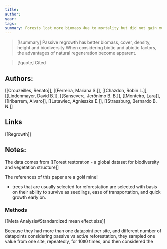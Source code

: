 ```yaml
---
title: 
author: 
year: 
tags: 
summary: Forests lost more biomass due to mortality but did not gain much due to growth.
---
```

>[!summary] Passive regrowth has better biomass, cover, density, height and biodiversity
>When considering biotic and abiotic factors, the advantages of natural regeneration become apparent.

>[!quote] Cited
## Authors:
[[Crouzeilles, Renato]], [[Ferreira, Mariana S.]], [[Chazdon, Robin L.]], [[Lindenmayer, David B.]], [[Sansevero, Jerônimo B. B.]], [[Monteiro, Lara]], [[Iribarrem, Alvaro]], [[Latawiec, Agnieszka E.]], [[Strassburg, Bernardo B. N.]]

## Links
[[Regrowth]]

## Notes:
The data comes from [[Forest restoration - a global dataset for biodiversity and vegetation structure]]

The references of this paper are a gold mine!

- trees that are usually selected for reforestation are selected with basis on their ability to survive as seedlings, ease of transportation, and quick growth early on.

### Methods
[[Meta Analysis#Standardized mean effect size]]

Because they had more than one datapoint per site, and different number of datapoints considering passive vs active reforestation, they sampled one value from one site, repeatedly, for 1000 times, and then considered the  